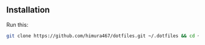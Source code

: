 ## Installation

Run this:

```sh
git clone https://github.com/himura467/dotfiles.git ~/.dotfiles && cd ~/.dotfiles && ./bootstrap.sh
```
